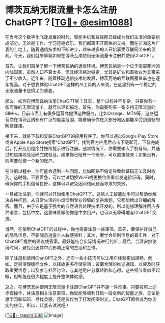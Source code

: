 # 博茨瓦纳无限流量卡怎么注册ChatGPT？[[TG💪+ @esim1088](https://t.me/s/esim1088)]

在当今这个数字化飞速发展的时代，智能手机和互联网已经成为我们生活的重要组成部分。无论是工作、学习还是娱乐，我们都离不开网络的支持。而在非洲这片广袤的土地上，随着通信技术的不断进步，越来越多的人开始享受互联网带来的便利。今天，我们就来聊聊如何在博茨瓦纳使用无限流量卡注册并使用ChatGPT。

首先，让我们简单了解一下博茨瓦纳的通信环境。博茨瓦纳是一个位于南部非洲的内陆国家，虽然人口不算太多，但其经济相对稳定，尤其是矿业和畜牧业为其带来了不少收入。近年来，随着移动通信技术的发展，博茨瓦纳的互联网覆盖率也在逐年提高。对于想要体验ChatGPT这样的AI工具的人来说，在这里拥有一个稳定的无限流量卡显得尤为重要。

那么，如何在博茨瓦纳注册ChatGPT呢？其实，整个过程并不复杂，只要你有一张可靠的无限流量卡，就可以轻松搞定。首先，你需要购买一张支持无限流量的SIM卡。目前市面上有很多运营商提供这种服务，比如Orange、MTN等，这些运营商在博茨瓦纳都有广泛的覆盖范围，能够确保你在大部分地区都能享受到流畅的网络连接。

接下来，就是下载和安装ChatGPT的应用程序了。你可以通过Google Play Store或者Apple App Store搜索“ChatGPT”，找到官方应用后点击下载即可。下载完成后，打开应用程序并按照提示进行注册。通常情况下，你需要输入手机号码，并通过短信接收验证码完成验证。如果你已经有一个账号，可以直接登录；如果没有，则需要创建一个新的账户。

在注册过程中，你可能会遇到一些问题，比如网络不稳定导致验证码无法及时收到。这时候，不要着急，可以尝试切换Wi-Fi或更换位置重新发送验证码。同时，确保你的手机信号良好，这样可以避免因网络问题而导致的失败。

一旦成功注册，你就可以开始使用ChatGPT了。这款人工智能助手可以帮助你解决各种问题，从日常生活的小烦恼到专业领域的复杂难题，它都能给出详细的解答。而且，由于它是基于强大的自然语言处理技术开发的，所以能够理解并回应多种语言，包括中文。这意味着即使你是中文用户，也可以无障碍地与ChatGPT交流。

当然，在使用ChatGPT的过程中，你也需要注意一些事项。首先，要保护好自己的隐私信息，不要随意透露个人敏感资料；其次，要学会辨别信息的真实性，对于ChatGPT提供的建议或答案，最好能结合实际情况进行判断；最后，合理安排使用时间，避免沉迷其中而影响正常的生活和工作。

除了注册和使用ChatGPT之外，还有一些小技巧可以让用户体验更加顺畅。例如，定期清理缓存文件，以释放更多存储空间；设置合理的推送通知，以便及时获取重要信息；以及参与社区讨论，与其他用户分享经验和心得。这些细节看似不起眼，但却能在很大程度上提升整体体验感。

总之，在博茨瓦纳使用无限流量卡注册ChatGPT并不是一件难事。只要按照上述步骤操作，并注意相关注意事项，你就能够顺利开启一段全新的智能之旅。无论是想学习新知识、寻找灵感，还是仅仅为了打发闲暇时光，ChatGPT都会成为你忠实的伙伴。所以，赶紧去试试吧！

[[TG💪+ @esim1088](https://t.me/s/esim1088) ![Image](https://i.postimg.cc/4NQfJmqS/Snipaste-2025-05-13-00-14-12.png)]
